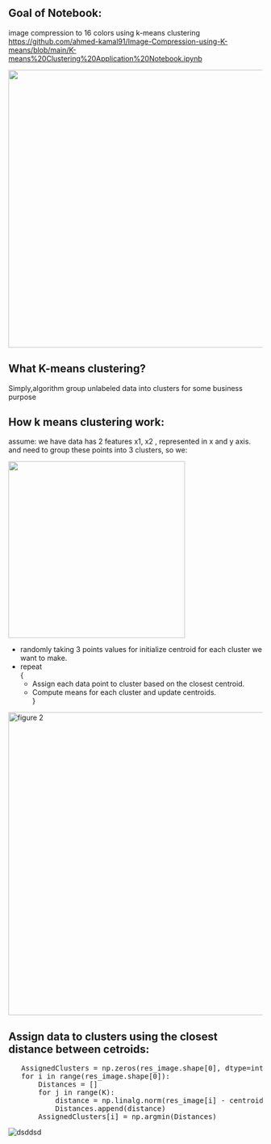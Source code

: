 ## Goal of Notebook:
 image compression to 16 colors using k-means clustering </br>
 https://github.com/ahmed-kamal91/Image-Compression-using-K-means/blob/main/K-means%20Clustering%20Application%20Notebook.ipynb

<img width="550" alt="" src="https://user-images.githubusercontent.com/91970695/218614558-57cef9d3-5439-4667-b6ee-01ceb8e82087.png">

## What K-means clustering?
Simply,algorithm group unlabeled data into clusters for some business purpose </br>

## How k means clustering work:

assume:
we have data has 2 features x1, x2 , represented in x and y axis. </br>
and need to group these points into 3 clusters, so we: </br>


<img width="350" alt="" src="https://user-images.githubusercontent.com/91970695/218611026-2fd1f16e-b117-427a-a578-01d815c90f33.png">

* randomly taking 3 points values for initialize centroid for each cluster we want to make.</br>
* repeat </br>
    { </br>
    * Assign each data point to cluster based on the closest centroid.</br>
    * Compute means for each cluster and update centroids.</br>
}</br>

<img width="600" alt="figure 2" src="https://user-images.githubusercontent.com/91970695/218606738-aeba0b7b-8aeb-4637-8af1-1a36dd20bd18.png">

## Assign data to clusters using the closest distance between cetroids:

<pre>
   AssignedClusters = np.zeros(res_image.shape[0], dtype=int)  
   for i in range(res_image.shape[0]):
       Distances = []
       for j in range(K):
           distance = np.linalg.norm(res_image[i] - centroids[j])
           Distances.append(distance)
       AssignedClusters[i] = np.argmin(Distances)
</pre>

![dsddsd](https://user-images.githubusercontent.com/91970695/218744923-b9371dbf-6366-4ffa-937b-105dda0ce9b3.gif)
